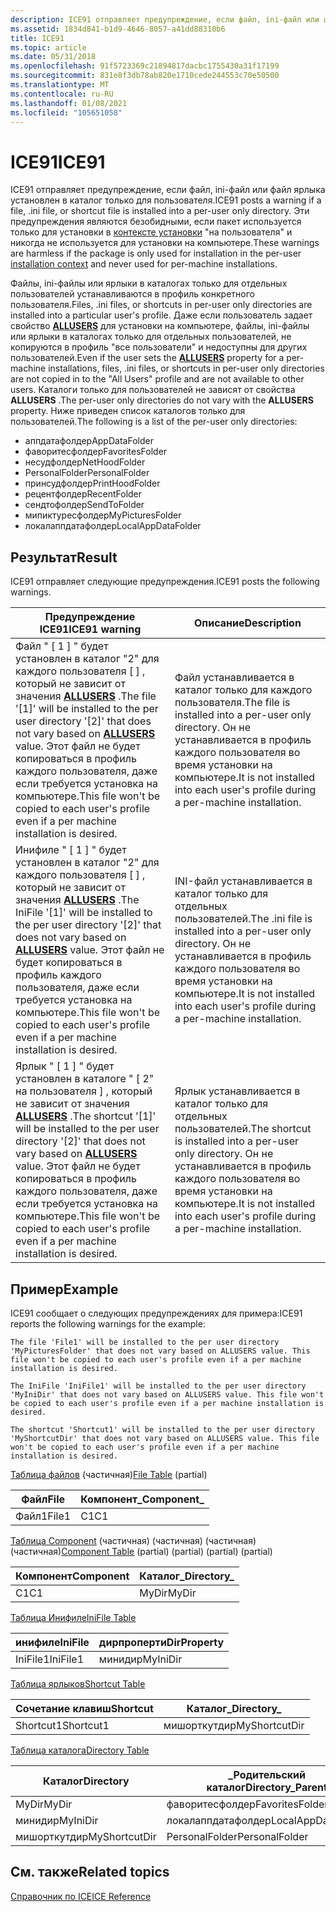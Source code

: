 ```yaml
---
description: ICE91 отправляет предупреждение, если файл, ini-файл или файл ярлыка установлен в каталог только для пользователя.
ms.assetid: 1834d841-b1d9-4646-8057-a41dd88310b6
title: ICE91
ms.topic: article
ms.date: 05/31/2018
ms.openlocfilehash: 91f5723369c21894817dacbc1755430a31f17199
ms.sourcegitcommit: 831e8f3db78ab820e1710cede244553c70e50500
ms.translationtype: MT
ms.contentlocale: ru-RU
ms.lasthandoff: 01/08/2021
ms.locfileid: "105651058"
---
```

# <a name="ice91"></a><span data-ttu-id="5ae1c-103">ICE91</span><span class="sxs-lookup"><span data-stu-id="5ae1c-103">ICE91</span></span>

<span data-ttu-id="5ae1c-104">ICE91 отправляет предупреждение, если файл, ini-файл или файл ярлыка установлен в каталог только для пользователя.</span><span class="sxs-lookup"><span data-stu-id="5ae1c-104">ICE91 posts a warning if a file, .ini file, or shortcut file is installed into a per-user only directory.</span></span> <span data-ttu-id="5ae1c-105">Эти предупреждения являются безобидными, если пакет используется только для установки в [контексте установки](installation-context.md) "на пользователя" и никогда не используется для установки на компьютере.</span><span class="sxs-lookup"><span data-stu-id="5ae1c-105">These warnings are harmless if the package is only used for installation in the per-user [installation context](installation-context.md) and never used for per-machine installations.</span></span>

<span data-ttu-id="5ae1c-106">Файлы, ini-файлы или ярлыки в каталогах только для отдельных пользователей устанавливаются в профиль конкретного пользователя.</span><span class="sxs-lookup"><span data-stu-id="5ae1c-106">Files, .ini files, or shortcuts in per-user only directories are installed into a particular user's profile.</span></span> <span data-ttu-id="5ae1c-107">Даже если пользователь задает свойство [**ALLUSERS**](allusers.md) для установки на компьютере, файлы, ini-файлы или ярлыки в каталогах только для отдельных пользователей, не копируются в профиль "все пользователи" и недоступны для других пользователей.</span><span class="sxs-lookup"><span data-stu-id="5ae1c-107">Even if the user sets the [**ALLUSERS**](allusers.md) property for a per-machine installations, files, .ini files, or shortcuts in per-user only directories are not copied in to the "All Users" profile and are not available to other users.</span></span> <span data-ttu-id="5ae1c-108">Каталоги только для пользователей не зависят от свойства **ALLUSERS** .</span><span class="sxs-lookup"><span data-stu-id="5ae1c-108">The per-user only directories do not vary with the **ALLUSERS** property.</span></span> <span data-ttu-id="5ae1c-109">Ниже приведен список каталогов только для пользователей.</span><span class="sxs-lookup"><span data-stu-id="5ae1c-109">The following is a list of the per-user only directories:</span></span>

-   <span data-ttu-id="5ae1c-110">аппдатафолдер</span><span class="sxs-lookup"><span data-stu-id="5ae1c-110">AppDataFolder</span></span>
-   <span data-ttu-id="5ae1c-111">фаворитесфолдер</span><span class="sxs-lookup"><span data-stu-id="5ae1c-111">FavoritesFolder</span></span>
-   <span data-ttu-id="5ae1c-112">несудфолдер</span><span class="sxs-lookup"><span data-stu-id="5ae1c-112">NetHoodFolder</span></span>
-   <span data-ttu-id="5ae1c-113">PersonalFolder</span><span class="sxs-lookup"><span data-stu-id="5ae1c-113">PersonalFolder</span></span>
-   <span data-ttu-id="5ae1c-114">принсудфолдер</span><span class="sxs-lookup"><span data-stu-id="5ae1c-114">PrintHoodFolder</span></span>
-   <span data-ttu-id="5ae1c-115">рецентфолдер</span><span class="sxs-lookup"><span data-stu-id="5ae1c-115">RecentFolder</span></span>
-   <span data-ttu-id="5ae1c-116">сендтофолдер</span><span class="sxs-lookup"><span data-stu-id="5ae1c-116">SendToFolder</span></span>
-   <span data-ttu-id="5ae1c-117">мипиктуресфолдер</span><span class="sxs-lookup"><span data-stu-id="5ae1c-117">MyPicturesFolder</span></span>
-   <span data-ttu-id="5ae1c-118">локалаппдатафолдер</span><span class="sxs-lookup"><span data-stu-id="5ae1c-118">LocalAppDataFolder</span></span>

## <a name="result"></a><span data-ttu-id="5ae1c-119">Результат</span><span class="sxs-lookup"><span data-stu-id="5ae1c-119">Result</span></span>

<span data-ttu-id="5ae1c-120">ICE91 отправляет следующие предупреждения.</span><span class="sxs-lookup"><span data-stu-id="5ae1c-120">ICE91 posts the following warnings.</span></span>



| <span data-ttu-id="5ae1c-121">Предупреждение ICE91</span><span class="sxs-lookup"><span data-stu-id="5ae1c-121">ICE91 warning</span></span>                                                                                                                                                                                                                            | <span data-ttu-id="5ae1c-122">Описание</span><span class="sxs-lookup"><span data-stu-id="5ae1c-122">Description</span></span>                                                                                                                                |
|------------------------------------------------------------------------------------------------------------------------------------------------------------------------------------------------------------------------------------------|--------------------------------------------------------------------------------------------------------------------------------------------|
| <span data-ttu-id="5ae1c-123">Файл " \[ 1 \] " будет установлен в каталог "2" для каждого пользователя \[ \] , который не зависит от значения [**ALLUSERS**](allusers.md) .</span><span class="sxs-lookup"><span data-stu-id="5ae1c-123">The file '\[1\]' will be installed to the per user directory '\[2\]' that does not vary based on [**ALLUSERS**](allusers.md) value.</span></span> <span data-ttu-id="5ae1c-124">Этот файл не будет копироваться в профиль каждого пользователя, даже если требуется установка на компьютере.</span><span class="sxs-lookup"><span data-stu-id="5ae1c-124">This file won't be copied to each user's profile even if a per machine installation is desired.</span></span>     | <span data-ttu-id="5ae1c-125">Файл устанавливается в каталог только для каждого пользователя.</span><span class="sxs-lookup"><span data-stu-id="5ae1c-125">The file is installed into a per-user only directory.</span></span> <span data-ttu-id="5ae1c-126">Он не устанавливается в профиль каждого пользователя во время установки на компьютере.</span><span class="sxs-lookup"><span data-stu-id="5ae1c-126">It is not installed into each user's profile during a per-machine installation.</span></span>      |
| <span data-ttu-id="5ae1c-127">Инифиле " \[ 1 \] " будет установлен в каталог "2" для каждого пользователя \[ \] , который не зависит от значения [**ALLUSERS**](allusers.md) .</span><span class="sxs-lookup"><span data-stu-id="5ae1c-127">The IniFile '\[1\]' will be installed to the per user directory '\[2\]' that does not vary based on [**ALLUSERS**](allusers.md) value.</span></span> <span data-ttu-id="5ae1c-128">Этот файл не будет копироваться в профиль каждого пользователя, даже если требуется установка на компьютере.</span><span class="sxs-lookup"><span data-stu-id="5ae1c-128">This file won't be copied to each user's profile even if a per machine installation is desired.</span></span>  | <span data-ttu-id="5ae1c-129">INI-файл устанавливается в каталог только для отдельных пользователей.</span><span class="sxs-lookup"><span data-stu-id="5ae1c-129">The .ini file is installed into a per-user only directory.</span></span> <span data-ttu-id="5ae1c-130">Он не устанавливается в профиль каждого пользователя во время установки на компьютере.</span><span class="sxs-lookup"><span data-stu-id="5ae1c-130">It is not installed into each user's profile during a per-machine installation.</span></span> |
| <span data-ttu-id="5ae1c-131">Ярлык " \[ 1 \] " будет установлен в каталоге " \[ 2" на пользователя \] , который не зависит от значения [**ALLUSERS**](allusers.md) .</span><span class="sxs-lookup"><span data-stu-id="5ae1c-131">The shortcut '\[1\]' will be installed to the per user directory '\[2\]' that does not vary based on [**ALLUSERS**](allusers.md) value.</span></span> <span data-ttu-id="5ae1c-132">Этот файл не будет копироваться в профиль каждого пользователя, даже если требуется установка на компьютере.</span><span class="sxs-lookup"><span data-stu-id="5ae1c-132">This file won't be copied to each user's profile even if a per machine installation is desired.</span></span> | <span data-ttu-id="5ae1c-133">Ярлык устанавливается в каталог только для отдельных пользователей.</span><span class="sxs-lookup"><span data-stu-id="5ae1c-133">The shortcut is installed into a per-user only directory.</span></span> <span data-ttu-id="5ae1c-134">Он не устанавливается в профиль каждого пользователя во время установки на компьютере.</span><span class="sxs-lookup"><span data-stu-id="5ae1c-134">It is not installed into each user's profile during a per-machine installation.</span></span>  |



 

## <a name="example"></a><span data-ttu-id="5ae1c-135">Пример</span><span class="sxs-lookup"><span data-stu-id="5ae1c-135">Example</span></span>

<span data-ttu-id="5ae1c-136">ICE91 сообщает о следующих предупреждениях для примера:</span><span class="sxs-lookup"><span data-stu-id="5ae1c-136">ICE91 reports the following warnings for the example:</span></span>

``` syntax
The file 'File1' will be installed to the per user directory 'MyPicturesFolder' that does not vary based on ALLUSERS value. This file won't be copied to each user's profile even if a per machine installation is desired.

The IniFile 'IniFile1' will be installed to the per user directory 'MyIniDir' that does not vary based on ALLUSERS value. This file won't be copied to each user's profile even if a per machine installation is desired.

The shortcut 'Shortcut1' will be installed to the per user directory 'MyShortcutDir' that does not vary based on ALLUSERS value. This file won't be copied to each user's profile even if a per machine installation is desired.
```

<span data-ttu-id="5ae1c-137">[Таблица файлов](file-table.md) (частичная)</span><span class="sxs-lookup"><span data-stu-id="5ae1c-137">[File Table](file-table.md) (partial)</span></span>



| <span data-ttu-id="5ae1c-138">Файл</span><span class="sxs-lookup"><span data-stu-id="5ae1c-138">File</span></span>  | <span data-ttu-id="5ae1c-139">Компонент\_</span><span class="sxs-lookup"><span data-stu-id="5ae1c-139">Component\_</span></span> |
|-------|-------------|
| <span data-ttu-id="5ae1c-140">Файл1</span><span class="sxs-lookup"><span data-stu-id="5ae1c-140">File1</span></span> | <span data-ttu-id="5ae1c-141">C1</span><span class="sxs-lookup"><span data-stu-id="5ae1c-141">C1</span></span>          |



 

<span data-ttu-id="5ae1c-142">[Таблица Component](component-table.md) (частичная) (частичная) (частичная) (частичная)</span><span class="sxs-lookup"><span data-stu-id="5ae1c-142">[Component Table](component-table.md) (partial) (partial) (partial) (partial)</span></span>



| <span data-ttu-id="5ae1c-143">Компонент</span><span class="sxs-lookup"><span data-stu-id="5ae1c-143">Component</span></span> | <span data-ttu-id="5ae1c-144">Каталог\_</span><span class="sxs-lookup"><span data-stu-id="5ae1c-144">Directory\_</span></span> |
|-----------|-------------|
| <span data-ttu-id="5ae1c-145">C1</span><span class="sxs-lookup"><span data-stu-id="5ae1c-145">C1</span></span>        | <span data-ttu-id="5ae1c-146">MyDir</span><span class="sxs-lookup"><span data-stu-id="5ae1c-146">MyDir</span></span>       |



 

[<span data-ttu-id="5ae1c-147">Таблица Инифиле</span><span class="sxs-lookup"><span data-stu-id="5ae1c-147">IniFile Table</span></span>](inifile-table.md)



| <span data-ttu-id="5ae1c-148">инифиле</span><span class="sxs-lookup"><span data-stu-id="5ae1c-148">IniFile</span></span>  | <span data-ttu-id="5ae1c-149">дирпроперти</span><span class="sxs-lookup"><span data-stu-id="5ae1c-149">DirProperty</span></span> |
|----------|-------------|
| <span data-ttu-id="5ae1c-150">IniFile1</span><span class="sxs-lookup"><span data-stu-id="5ae1c-150">IniFile1</span></span> | <span data-ttu-id="5ae1c-151">минидир</span><span class="sxs-lookup"><span data-stu-id="5ae1c-151">MyIniDir</span></span>    |



 

[<span data-ttu-id="5ae1c-152">Таблица ярлыков</span><span class="sxs-lookup"><span data-stu-id="5ae1c-152">Shortcut Table</span></span>](shortcut-table.md)



| <span data-ttu-id="5ae1c-153">Сочетание клавиш</span><span class="sxs-lookup"><span data-stu-id="5ae1c-153">Shortcut</span></span>  | <span data-ttu-id="5ae1c-154">Каталог\_</span><span class="sxs-lookup"><span data-stu-id="5ae1c-154">Directory\_</span></span>   |
|-----------|---------------|
| <span data-ttu-id="5ae1c-155">Shortcut1</span><span class="sxs-lookup"><span data-stu-id="5ae1c-155">Shortcut1</span></span> | <span data-ttu-id="5ae1c-156">мишорткутдир</span><span class="sxs-lookup"><span data-stu-id="5ae1c-156">MyShortcutDir</span></span> |



 

[<span data-ttu-id="5ae1c-157">Таблица каталога</span><span class="sxs-lookup"><span data-stu-id="5ae1c-157">Directory Table</span></span>](directory-table.md)



| <span data-ttu-id="5ae1c-158">Каталог</span><span class="sxs-lookup"><span data-stu-id="5ae1c-158">Directory</span></span>     | <span data-ttu-id="5ae1c-159">\_Родительский каталог</span><span class="sxs-lookup"><span data-stu-id="5ae1c-159">Directory\_Parent</span></span>  |
|---------------|--------------------|
| <span data-ttu-id="5ae1c-160">MyDir</span><span class="sxs-lookup"><span data-stu-id="5ae1c-160">MyDir</span></span>         | <span data-ttu-id="5ae1c-161">фаворитесфолдер</span><span class="sxs-lookup"><span data-stu-id="5ae1c-161">FavoritesFolder</span></span>    |
| <span data-ttu-id="5ae1c-162">минидир</span><span class="sxs-lookup"><span data-stu-id="5ae1c-162">MyIniDir</span></span>      | <span data-ttu-id="5ae1c-163">локалаппдатафолдер</span><span class="sxs-lookup"><span data-stu-id="5ae1c-163">LocalAppDataFolder</span></span> |
| <span data-ttu-id="5ae1c-164">мишорткутдир</span><span class="sxs-lookup"><span data-stu-id="5ae1c-164">MyShortcutDir</span></span> | <span data-ttu-id="5ae1c-165">PersonalFolder</span><span class="sxs-lookup"><span data-stu-id="5ae1c-165">PersonalFolder</span></span>     |



 

## <a name="related-topics"></a><span data-ttu-id="5ae1c-166">См. также</span><span class="sxs-lookup"><span data-stu-id="5ae1c-166">Related topics</span></span>

<dl> <dt>

[<span data-ttu-id="5ae1c-167">Справочник по ICE</span><span class="sxs-lookup"><span data-stu-id="5ae1c-167">ICE Reference</span></span>](ice-reference.md)
</dt> </dl>

 

 



